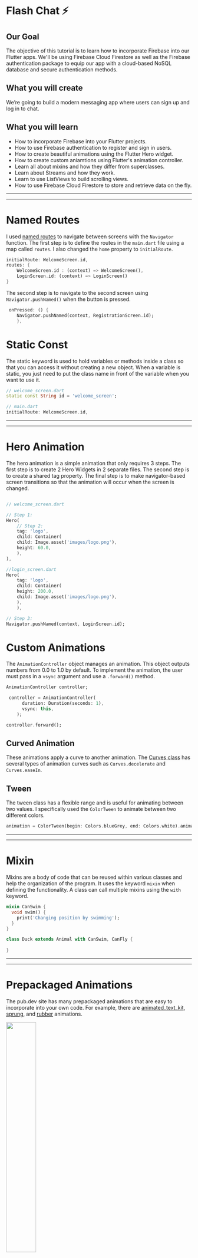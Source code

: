 # Flash Chat ⚡️

## Our Goal

The objective of this tutorial is to learn how to incorporate Firebase into our Flutter apps. We'll be using Firebase Cloud Firestore as well as the Firebase authentication package to equip our app with a cloud-based NoSQL database and secure authentication methods. 


## What you will create

We’re going to build a modern messaging app where users can sign up and log in to chat.


## What you will learn

- How to incorporate Firebase into your Flutter projects.
- How to use Firebase authentication to register and sign in users.
- How to create beautiful animations using the Flutter Hero widget.
- How to create custom aniamtions using Flutter's animation controller. 
- Learn all about mixins and how they differ from superclasses.
- Learn about Streams and how they work.
- Learn to use ListViews to build scrolling views.
- How to use Firebase Cloud Firestore to store and retrieve data on the fly.

---
---

# Named Routes
I used [named routes](https://flutter.dev/docs/cookbook/navigation/named-routes) to navigate between screens with the `Navigator` function. The first step is to define the routes in the `main.dart` file using a map called `routes`. I also changed the `home` property to `initialRoute`.

```dart
initialRoute: WelcomeScreen.id,
routes: {
    WelcomeScreen.id : (context) => WelcomeScreen(),
    LoginScreen.id: (context) => LoginScreen()
}
```

The second step is to navigate to the second screen using `Navigator.pushNamed()` when the button is pressed.

```dart
 onPressed: () {
    Navigator.pushNamed(context, RegistrationScreen.id);
    },
```
# Static Const

The static keyword is used to hold variables or methods inside a class so that you can access it without creating a new object. When a variable is static, you just need to put the class name in front of the variable when you want to use it. 

```dart
// welcome_screen.dart
static const String id = 'welcome_screen';

// main.dart
initialRoute: WelcomeScreen.id,
```
---
---

# Hero Animation
The hero animation is a simple animation that only requires 3 steps. The first step is to create 2 Hero Widgets in 2 separate files. The second step is to create a shared tag property. The final step is to make navigator-based screen transitions so that the animation will occur when the screen is changed.

```dart

// welcome_screen.dart

// Step 1: 
Hero(
    // Step 2: 
    tag: 'logo',
    child: Container(
    child: Image.asset('images/logo.png'),
    height: 60.0,
    ),
),

//login_screen.dart
Hero(
    tag: 'logo',
    child: Container(
    height: 200.0,
    child: Image.asset('images/logo.png'),
    ),
    ),

// Step 3: 
Navigator.pushNamed(context, LoginScreen.id);


```

# Custom Animations
The `AnimationController` object manages an animation. This object outputs numbers from 0.0 to 1.0 by default. To implement the animation, the user must pass in a `vsync` argument and use a `.forward()` method.  

```dart
AnimationController controller;

 controller = AnimationController(
      duration: Duration(seconds: 1),
      vsync: this,
    );

controller.forward();
```

## Curved Animation
These animations apply a curve to another animation. The [Curves class](https://api.flutter.dev/flutter/animation/Curves-class.html) has several types of animation curves such as `Curves.decelerate` and `Curves.easeIn`. 

## Tween
The tween class has a flexible range and is useful for animating between two values. I specifically used the `ColorTween` to animate between two different colors.  

```dart
animation = ColorTween(begin: Colors.blueGrey, end: Colors.white).animate(controller);
```

---
---

# Mixin
Mixins are a body of code that can be reused within various classes and help the organization of the program. It uses the keyword `mixin` when defining the functionality. A class can call multiple mixins using the `with` keyword.

```dart
mixin CanSwim {
  void swim() {
    print('Changing position by swimming');
  }
}

class Duck extends Animal with CanSwim, CanFly {
  
}
```

---
---

# Prepackaged Animations
The pub.dev site has many prepackaged animations that are easy to incorporate into your own code. For example, there are [animated_text_kit](https://pub.dev/packages/animated_text_kit), [sprung](https://pub.dev/packages/sprung), and [rubber](https://pub.dev/packages/rubber) animations. 

<img width="40%" src="doc/typewriter.gif">

```dart
 TypewriterAnimatedTextKit(
    speed: Duration(milliseconds: 500),
    totalRepeatCount: 1,
    text: ['Flash Chat'],
    textStyle: TextStyle())
```

# Firebase
[Firebase](https://firebase.google.com/) is a development platform created by Googlethat includes various functionility to improve your app. For example, Firebase is a real-time database, file storage, authentication system, hosting system and more. 

## FirebaseAuth
The [firebase_auth](https://pub.dev/packages/firebase_auth) plugin helps authenticate the user and create a new user object.

```dart
final _auth = FirebaseAuth.instance;

//create a NEW user
final newUser = await _auth.createUserWithEmailAndPassword(email: email, password: password);

//login an EXISTING user
final signedInUser = await _auth.signInWithEmailAndPassword(email: email, password: password);
```

## Firestore
The Cloud Firestore is a NoSQL database that stores data between the client and server. I used the [cloud_firestore](https://pub.dev/packages/cloud_firestore) plugin to utilize the database and add data collections from my app. 

```dart
 onPressed: () {
  _firestore.collection('messages').add({
    'text': messageText,
    'sender': loggedInUser.email,
  });
},
```

## Firebase WebPage Console

<img width="50%" src="doc/firebase-console.png">

The [Firebase console](https://console.firebase.google.com/u/0/project/flash--chat-61807/overview) has a webpage to manage your projects.

<img src="doc/firebase-auth.png">

One of the tools allows the developer to view the various users who signed into the app.

<img src="doc/firebase-data.png">

Another tool displays a collection of data that holds a map of the user's email and messages. This map is customizable and is set up by the developer. 


# Modal Progress Hud
The [modal_progress_hud](https://pub.dev/packages/modal_progress_hud) plugin creates a widget display to indicate a screen is loading.

```dart
body: ModalProgressHUD(
  inAsyncCall: showSpinner,
  child: Padding(...),
  onPressMethod: () async {
    setState(() {
      showSpinner = true;
    });
)

```
---
---

# Streams
Streams are similar to lists that hold data and set up listeners to recieve events. The developer 'subscribes' to a stream and is notified every time the database is updated. 

```dart
await for(var snapshot in _firestore.collection('messages').snapshots()){
      for(var message in snapshot.documents) {
        print(message.data);
      }
```